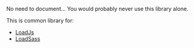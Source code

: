 No need to document... You would probably never use this library alone.

This is common library for:
- [LoadJs](https://github.com/sw2eu/load-js)
- [LoadSass](https://github.com/sw2eu/load-sass)

